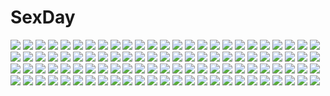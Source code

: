 # SexDay
![](https://konachan.com/jpeg/0b8a1c4e8f103f1c30965e5f97315191/Konachan.com%20-%20278118%20censored%20cum%20game_cg%20guilty%20kaji_nana%20nude%20ore_no_ue_de_agaku_rokunin_no_togime%20sex%20tagme_%28artist%29.jpg)
![](https://konachan.com/jpeg/5be9c0f181e85a589d0cda0e94326c73/Konachan.com%20-%20171602%20bikini%20black_hair%20blue_eyes%20brown_hair%20food%20game_cg%20glasses%20green_eyes%20group%20ice_cream%20purple_eyes%20red_eyes%20swim_ring%20swimsuit%20water%20white_hair.jpg)
![](https://konachan.com/image/a7193cfb87281dca349e8fabfbe25b4f/Konachan.com%20-%20216409%20bed%20breasts%20g_%28desukingu%29%20horns%20long_hair%20nipples%20nude%20original%20purple_hair%20sleeping%20tail.jpg)
![](https://konachan.com/image/4574fd1e4c5d8b42bd34a56dd3a371b1/Konachan.com%20-%2079742%20aqua_eyes%20aqua_hair%20grass%20hatsune_miku%20headphones%20long_hair%20skirt%20sky%20thighhighs%20twintails%20vocaloid.jpg)
![](https://konachan.com/image/bae9ee0b35e1b8119b9a7ffd08d31c2d/Konachan.com%20-%20151830%20animal%20bell%20bikini%20black_hair%20blue_eyes%20breasts%20cat%20catgirl%20cleavage%20collar%20fang%20green_eyes%20knife%20mouse%20navel%20original%20swimsuit%20tail%20weapon%20white_hair.jpg)
![](https://konachan.com/image/5b792020f8adfafca81e63c700be7721/Konachan.com%20-%20306628%20animal_ears%20ass_grab%20bikini%20blush%20breast_grab%20breasts%20brown_eyes%20censored%20foxgirl%20long_hair%20mata-aro%20navel%20nipples%20pink_hair%20pussy%20sex%20swimsuit%20tail.jpg)
![](https://konachan.com/image/3f78563398a6a34928473d16299e9b27/Konachan.com%20-%2077487%20flyable_heart%20food%20itou_noiji%20katsuragi_syo%20kimi_no_nagori_wa_shizuka_ni_yurete%20shirasagi_mayuri.jpg)
![](https://konachan.com/image/2a54a4ecc928da77a6b884d7936545dc/Konachan.com%20-%20263584%20anastasia_%28fate_grand_order%29%20aqua_eyes%20fate_grand_order%20fate_%28series%29%20flowers%20headdress%20jehyun%20long_hair%20petals%20watermark%20white_hair.jpg)
![](https://konachan.com/image/2d6d2c0afe12a365ea79ab3980ef23ed/Konachan.com%20-%2053914%20animal%20fish%20hatsune_miku%20underwater%20vocaloid%20water.jpg)
![](https://konachan.com/image/72151c599504e2d231c3793999404c7c/Konachan.com%20-%2074084%20animal_ears%20black_hair%20brown_eyes%20catgirl%20flowers%20guitar%20instrument%20koi%20k-on%21%20long_hair%20nakano_azusa%20pantyhose%20skirt%20tail%20twintails.jpg)
![](https://konachan.com/image/18aff49f44459e9a032cd648bbf18b9e/Konachan.com%20-%209014%20kanon%20minase_nayuki.jpg)
![](https://konachan.com/image/998a044c4036bae29c247dedcae31812/Konachan.com%20-%20163516%20hatsune_miku%20nnyu%20vocaloid.jpg)
![](https://konachan.com/jpeg/e1866f4955f767b226c8527f806dd6c3/Konachan.com%20-%20182673%20barefoot%20cameltoe%20collar%20golden_darkness%20horns%20long_hair%20navel%20orange_hair%20panties%20red_eyes%20spread_legs%20to_love_ru%20underwear%20yabuki_kentarou.jpg)
![](https://konachan.com/image/0d18b332e730c6c25471a380ebb60e2e/Konachan.com%20-%20189892%20d-fragments%20karasuyama_chitose%20kazama_kenji%20male%20sakai_tama%20shibasaki_roka%20takao_buchou%20todo_%28masa3373%29.jpg)
![](https://konachan.com/jpeg/97b1471a0c8c7948ad3d2d532537eef7/Konachan.com%20-%20249063%20aqua_hair%20close%20hatsune_miku%20tagme_%28artist%29%20vocaloid.jpg)
![](https://konachan.com/image/d79969ee6fc22ee2d8c60342a4cfc793/Konachan.com%20-%20241837%20aliasing%20ass%20blush%20breasts%20fate_%28series%29%20glasses%20mash_kyrielight%20panties%20pantyhose%20pink_eyes%20pink_hair%20short_hair%20underwear%20yomomirin.jpg)
![](https://konachan.com/image/5fc6e0d31ea81316b5c0ab9fc41fa2f9/Konachan.com%20-%2052933%20aria%20aria_the_natural.jpg)
![](https://konachan.com/jpeg/3e4933b1d5a5868eefc50d94f4bec9f4/Konachan.com%20-%20254311%20animal_ears%20aqua_hair%20bow%20braids%20breasts%20bunnygirl%20game_cg%20gloves%20long_hair%20pantyhose%20purple_eyes%20pussy_juice%20splush_wave%20tears%20torn_clothes%20vibrator.jpg)
![](https://konachan.com/image/7a383dcdb2c3cbe2c7415f098d4b08e3/Konachan.com%20-%2082955%20blonde_hair%20kagamine_rin%20vocaloid%20yayoi_%28egoistic_realism%29.jpg)
![](https://konachan.com/image/39627a539c72ad1004584b0a919ec1c7/Konachan.com%20-%20120518%20aqua_eyes%20aqua_hair%20fkey%20gloves%20hat%20hatsune_miku%20long_hair%20thighhighs%20twintails%20vocaloid.jpg)
![](https://konachan.com/image/4588277296bcb4cd5dc5142af1c2a3aa/Konachan.com%20-%20207893%20cinnamontoastken%20cosplay%20cryaotic%20kiwa_kostalova%20mask%20pewdiepie%20shingeki_no_kyojin%20sword%20weapon.jpg)
![](https://konachan.com/image/4b7fc7b12c867b92b54622cff3aac209/Konachan.com%20-%20271849%20building%20city%20clouds%20mclelun%20nobody%20original%20scenic%20sky%20watermark.jpg)
![](https://konachan.com/image/855fd912d17aa3aefa9dc0446da5689b/Konachan.com%20-%20246341%20black_hair%20boots%20cape%20gloves%20miwa_shirow%20pantyhose%20petals%20ruby_rose%20rwby%20scythe%20short_hair%20weapon%20white.jpg)
![](https://konachan.com/jpeg/79400f10e073284c659997a132600d2a/Konachan.com%20-%20285593%20babumi%21%20blonde_hair%20blue_hair%20blush%20breast_hold%20breasts%20game_cg%20green_eyes%20group%20long_hair%20navel%20nipples%20pink_hair%20ponytail%20red_eyes%20topless%20wink.jpg)
![](https://konachan.com/image/4d76f83a0cc3bdf17cb5ae06a746dbb6/Konachan.com%20-%2034588%20nakahara_komugi%20nurse_witch_komugi-chan%20poyoyon_rokku.jpg)
![](https://konachan.com/jpeg/c9f98c531a1ba117e58eaf19ab88caed/Konachan.com%20-%20185449%20bow_%28weapon%29%20dragon%20fairy%20night%20original%20ponytail%20tree%20untan_%28nanathy%29%20weapon%20white_hair%20wings.jpg)
![](https://konachan.com/jpeg/73a9bf8fcda4a2ca7aec71fef4db600d/Konachan.com%20-%20291768%202girls%20clouds%20fixro2n%20gun%20knife%20original%20pantyhose%20scenic%20short_hair%20sky%20tree%20weapon.jpg)
![](https://konachan.com/jpeg/f1e66d766e3f306b5c2660e9c37fe46f/Konachan.com%20-%2050965%20kissxsis%20nude%20suminoe_ako%20suminoe_riko%20tribadism%20twins%20vector%20yuri.jpg)
![](https://konachan.com/jpeg/bda2a67c15e5615a1a11d06c4e3d2ae1/Konachan.com%20-%20273270%20animal_ears%20bed%20blonde_hair%20blush%20catgirl%20green_eyes%20hamaru_%28s5625t%29%20long_hair%20nopan%20original%20panties%20panty_pull%20tail%20thighhighs%20underwear.jpg)
![](https://konachan.com/image/adb924742abfd7cc84baa4f7991e56b3/Konachan.com%20-%20195665%2031_pacers%20blush%20bra%20breasts%20brown_eyes%20brown_hair%20cleavage%20long_hair%20necklace%20original%20school_uniform%20shirt%20skirt%20thighhighs%20underwear.jpg)
![](https://konachan.com/jpeg/dd4038dadac8aaa889c22a0a521e7926/Konachan.com%20-%20302383%202girls%20black_hair%20blush%20breasts%20censored%20long_hair%20navel%20nipples%20nude%20original%20penis%20pussy%20red_eyes%20sex%20tears%20toenketsu%20wet.jpg)
![](https://konachan.com/image/b90c1894785e576ffece33c83583477b/Konachan.com%20-%20295622%20clouds%20hatsune_miku%20imo_bouya%20moon%20paper%20petals%20pink_eyes%20pink_hair%20sakura_miku%20sky%20vocaloid.jpg)
![](https://konachan.com/image/ccce8d1437bec2e700632f81fb7f5a28/Konachan.com%20-%2051066%20japanese_clothes%20short_hair.jpg)
![](https://konachan.com/image/a01780fb69a4efc49c9d1eb1d3fecad8/Konachan.com%20-%20224395%20black_hair%20breasts%20ctrlz77%20cum%20fate_grand_order%20fate_%28series%29%20navel%20nipples%20penis%20purple_eyes%20purple_hair%20pussy%20red_eyes%20uncensored.jpg)
![](https://konachan.com/image/243676eb01b1e30b95a3fafd46bebd6d/Konachan.com%20-%20112775%20bibliotheca_mystica_de_dantalian%20book%20chain%20dalian%20dress%20long_hair%20paper.jpg)
![](https://konachan.com/image/4fd348acde4562919175be973a94f6f2/Konachan.com%20-%20161256%20animal_ears%20bandage%20bell%20brown_hair%20catgirl%20clouds%20kaenbyou_rin%20red_eyes%20ribbons%20sarashi%20sishenfan%20skull%20sky%20tail%20torn_clothes%20touhou%20underwear.jpg)
![](https://konachan.com/jpeg/162fcc228a8acc8e31293ea3386bbfee/Konachan.com%20-%2070742%20animal_ears%20blush%20catgirl%20circus%20fang%20wink.jpg)
![](https://konachan.com/jpeg/0e36f7a02d0808e13c89217376bdb666/Konachan.com%20-%20134588%20animal_ears%20barefoot%20fang%20gray_hair%20hat%20inubashiri_momiji%20red_eyes%20sarashi%20short_hair%20sword%20tail%20touhou%20underwear%20weapon%20wolfgirl.jpg)
![](https://konachan.com/jpeg/2c0cfe48e4af5f2386375246fac562c0/Konachan.com%20-%20167725%20anal%20aqua_eyes%20aqua_hair%20blush%20breasts%20gradient%20hatsune_miku%20jack_dempa%20long_hair%20nipples%20nude%20thighhighs%20twintails%20vocaloid.jpg)
![](https://konachan.com/jpeg/60e77528a1cc302d62f8c4d9ac1bb21f/Konachan.com%20-%20287384%20dark%20dress%20fate_%28series%29%20fate_stay_night%20junkbox%20long_hair%20matou_sakura%20petals%20purple%20purple_eyes%20purple_hair%20ribbons.jpg)
![](https://konachan.com/jpeg/5ceb0cd75ea97af6b78d5981be72d0d9/Konachan.com%20-%20274529%20blonde_hair%20bondage%20bow%20breasts%20calendar%20headband%20kozue_akari%20long_hair%20navel%20nipples%20nude%20original%20ribbons%20thighhighs%20waifu2x%20yellow_eyes.jpg)
![](https://konachan.com/jpeg/306321ecdcf725a0a389a06ec94d1911/Konachan.com%20-%20160478%20brown_eyes%20clouds%20hataraku_maou-sama%21%20hinata_nao%20sasaki_chiho%20school_uniform%20sky.jpg)
![](https://konachan.com/jpeg/62914a8837322f5203b6029afc6ef669/Konachan.com%20-%20295936%20original%20puppeteer7777.jpg)
![](https://konachan.com/image/9bf93c786b00c3e19af4ce2d74e2585b/Konachan.com%20-%2059387%20asahina_mikuru%20close%20maid%20suzumiya_haruhi_no_yuutsu%20vector%20white.jpg)
![](https://konachan.com/image/a636f2d0e4ff2f60561bcd3019128cdb/Konachan.com%20-%20155961%20breasts%20cleavage%20hibari_%28senran_kagura%29%20nude%20pink_eyes%20pink_hair%20senran_kagura%20urara_%28sumairuclover%29.jpg)
![](https://konachan.com/jpeg/897c41aa4a85b563c082535a9faa80a4/Konachan.com%20-%20232932%20barefoot%20blush%20breasts%20brown_eyes%20brown_hair%20censored%20cum%20game_cg%20ichikura%20nipples%20no_bra%20nopan%20open_shirt%20penis%20sex%20short_hair%20tail%20whirlpool.jpg)
![](https://konachan.com/jpeg/85361b8f6fe846709fd957d379c5c25e/Konachan.com%20-%209059%20cheerleader%20lucky_star%20tamura_hiyori.jpg)
![](https://konachan.com/image/e13fd5ac989e91d2364d7043ef0bb279/Konachan.com%20-%20151210%20animal%20christmas%20horns%20landscape%20night%20original%20scenic%20sky%20snow%20stars%20winter%20you_%28shimizu%29.jpg)
![](https://konachan.com/jpeg/6c955288d0daa8d039a57b74526ebbd2/Konachan.com%20-%20169967%20aida_mana%20blastoise%20blush%20choker%20group%20inoshishi%20long_hair%20mewtwo%20pikachu%20pink_eyes%20pokemon%20precure%20red_eyes%20red_hair%20twintails%20venusaur%20wink.jpg)
![](https://konachan.com/jpeg/be2f848642a897e1c198f3529a506587/Konachan.com%20-%2061750%20blonde_hair%20kagamine_rin%20purple_eyes%20short_hair%20vocaloid%20water%20wet.jpg)
![](https://konachan.com/jpeg/be2845dad67b1efc6bdecd5f39bcfd99/Konachan.com%20-%2038461%20cuffs_%28studio%29%20hazuki_mao%20hazuki_rio%20hazuki_yuichi%20onii-chan_daaisuki%21.jpg)
![](https://konachan.com/image/feff08e358a68ae999358799db75248c/Konachan.com%20-%20236044%20anthropomorphism%20ass%20black_hair%20blush%20headband%20long_hair%20panties%20pantyhose%20rensanma%20school_uniform%20skirt%20underwear%20ushio_%28kancolle%29%20yellow_eyes.jpg)
![](https://konachan.com/image/ad3df107fbdfd118b277415db9680d72/Konachan.com%20-%20117748%20blush%20bondage%20breasts%20brown_hair%20cameltoe%20cleavage%20gag%20lili_%28artist%29%20open_shirt%20panties%20pointed_ears%20striped_panties%20touhou%20underwear.jpg)
![](https://konachan.com/image/9a51bf2798f7de0b5a76263a7cf5f74e/Konachan.com%20-%20265990%202girls%20azur_lane%20blue_eyes%20breasts%20citemer%20cleavage%20foxgirl%20kneehighs%20long_hair%20mask%20panties%20red_eyes%20tail%20underwear%20water%20watermark%20wristwear.jpg)
![](https://konachan.com/jpeg/4c7da9d7ea3c6b813f48de5bff4d6a45/Konachan.com%20-%2029112%20ogata_matake%20ootsuka_mai%20shakugan_no_shana%20shana%20yoshida_kazumi.jpg)
![](https://konachan.com/jpeg/d1402fcc7ea53bf8c8addebed001ea65/Konachan.com%20-%20205783%20bed%20blonde_hair%20koroneko_p0w0q%20long_hair%20original%20panties%20red_eyes%20spread_legs%20thighhighs%20underwear.jpg)
![](https://konachan.com/image/aa5e173e675102979108743b500719f4/Konachan.com%20-%2044138%202girls%20aragaki_ayase%20kanzaki_hiro%20kousaka_kirino%20ore_no_imouto_ga_konna_ni_kawaii_wake_ga_nai.jpg)
![](https://konachan.com/jpeg/640930328a62d064078f843018e6ac52/Konachan.com%20-%20259535%20animal%20apron%20bell%20blush%20breasts%20brown_hair%20cat%20chinese_clothes%20chinese_dress%20food%20loli%20long_hair%20maid%20mayuzaki_yuu%20scan%20short_hair%20twintails.jpg)
![](https://konachan.com/jpeg/f8035215db9928d74d934dbbc5ac1edf/Konachan.com%20-%20304193%20baseball_bat%20building%20city%20clouds%20cuna_%28qunya%29%20hat%20long_hair%20original%20purple_eyes%20red_hair%20sky.jpg)
![](https://konachan.com/jpeg/8a357e03da3d2f8e5de283541870fda8/Konachan.com%20-%20156042%20bikini%20blonde_hair%20breasts%20cleavage%20green_eyes%20original%20saburou_%28hgmg%29%20swimsuit%20white.jpg)
![](https://konachan.com/image/dbc1400b6f97092e66d735eeba8dda7d/Konachan.com%20-%20285108%20breasts%20bubbles%20building%20city%20dress%20gray_eyes%20gray_hair%20kisui_%28user_wswf3235%29%20long_hair%20original%20polychromatic%20sideboob%20underwater%20water.jpg)
![](https://konachan.com/image/d4351b909e2dd70f40645345e9a1ccd8/Konachan.com%20-%20172552%20all_male%20black_hair%20glasses%20green_eyes%20instrument%20kanenari%20long_hair%20male%20original%20weapon.jpg)
![](https://konachan.com/image/056ebd07f99758a6627a2aa2d6e532c4/Konachan.com%20-%2034303%20school_rumble%20tsukamoto_yakumo.jpg)
![](https://konachan.com/image/19f748c64ccf86c097754a608524a27a/Konachan.com%20-%20110875%20ass%20kikuchi_seiji%20mayo_chiki%21%20nude%20suzutsuki_kanade%20wet.jpg)
![](https://konachan.com/image/f2b38c4acbd84248b1580d301963f5c3/Konachan.com%20-%20233589%20anthropomorphism%20ass%20axis_powers_hetalia%20bikini%20brown_eyes%20brown_hair%20clouds%20furumachi%20hoodie%20long_hair%20sky%20swimsuit%20twintails%20wink.jpg)
![](https://konachan.com/jpeg/c452905ecd29136e33cc46c75be37064/Konachan.com%20-%20291280%202girls%20ajax_%28azur_lane%29%20anthropomorphism%20azur_lane%20blue_eyes%20gray_hair%20hat%20pantyhose%20pink_eyes%20pink_hair%20short_hair%20twintails%20underboob.jpg)
![](https://konachan.com/image/4787a8cf999d33f34268d2be5feaa442/Konachan.com%20-%2044229%20mecha%20nia_teppelin%20robot%20simon%20tengen_toppa_gurren_lagann.jpg)
![](https://konachan.com/jpeg/2925920519ddb951d5fdea6211ef50bc/Konachan.com%20-%20203049%20clouds%20gray_eyes%20gray_hair%20hiten_goane_ryu%20kasugano_sora%20long_hair%20sky%20yosuga_no_sora.jpg)
![](https://konachan.com/jpeg/54ba2065fc6d13af1daeda1a24d678a0/Konachan.com%20-%20239203%20amazuyu_tatsuki%20kuon_%28utawarerumono%29%20utawarerumono%20utawarerumono_itsuwari_no_kamen.jpg)
![](https://konachan.com/image/a5dcaf3fdb1f1aec2bb927597dd0f520/Konachan.com%20-%20103530%20bow%20dress%20mamoru%20original.jpg)
![](https://konachan.com/jpeg/43694bae08a3cad46e05ab6154f2d5c7/Konachan.com%20-%20193752%20bow%20brown_eyes%20dress%20garnet%20long_hair%20pantyhose%20touhou%20yakumo_yukari.jpg)
![](https://konachan.com/image/37a111ae5c2dc4366785238bda661cb4/Konachan.com%20-%2046188%20blue_hair%20lafiel%20pointed_ears%20seikai_no_monshou%20seikai_no_senki%20space.jpg)
![](https://konachan.com/image/7724425c509ebbb50f64443a3dfce357/Konachan.com%20-%20192205%20altina_orion%20gray_hair%20green_eyes%20navel%20panties%20sen_no_kiseki%20shijiu_%28adamhutt%29%20twintails%20underwear.jpg)
![](https://konachan.com/image/211b4ff7c2637e83d0fa37e83194bef4/Konachan.com%20-%20123794%20black_hair%20brown_hair%20card_captor_sakura%20daidouji_tomoyo%20green_eyes%20kinomoto_sakura%20long_hair%20moonknives%20purple_eyes%20scarf%20short_hair%20snow.jpg)
![](https://konachan.com/image/7b3d1a365b5fcf1e5c53764da5ebd78d/Konachan.com%20-%20280601%20animal%20bird%20cake%20chibi%20dress%20elsword%20flowers%20food%20fruit%20green_hair%20long_hair%20pointed_ears%20reflection%20rena_%28elsword%29%20strawberry%20thighhighs.jpg)
![](https://konachan.com/jpeg/f9830008e077fe034e70a6091c784323/Konachan.com%20-%2019491%20brown_eyes%20brown_hair%20close%20suzumiya_haruhi%20suzumiya_haruhi_no_yuutsu%20vector.jpg)
![](https://konachan.com/jpeg/5aacc3966a6e98fe7c6f32d3b5e8a543/Konachan.com%20-%20123621%20bicolored_eyes%20blonde_hair%20boku_wa_tomodachi_ga_sukunai%20glasses%20hasegawa_kobato%20shiguma_rika%20shikinyan%20takayama_maria%20twintails%20white.jpg)
![](https://konachan.com/jpeg/ee0d49e671536360b1da1a746ce2e18f/Konachan.com%20-%20221041%20bikini_top%20black_hood%20blood%20gloves%20gun%20hoodie%20kamezaemon%20knife%20necklace%20original%20weapon.jpg)
![](https://konachan.com/jpeg/b4fc3b4deed2a704fbc3de46546e0d92/Konachan.com%20-%2032509%20cowboy_bebop%20faye_valentine%20silhouette.jpg)
![](https://konachan.com/image/3135bb0b109387ac6b9f907b6b54fbc2/Konachan.com%20-%20193706%20blonde_hair%20blush%20breasts%20cleavage%20naoto_%28tulip%29%20original%20skirt%20yellow_eyes.jpg)
![](https://konachan.com/image/7a6552940933b339ee63df2ab0165715/Konachan.com%20-%2085888%20kousaka_kirino%20ore_no_imouto_ga_konna_ni_kawaii_wake_ga_nai.jpg)
![](https://konachan.com/image/78e3b757ab8cb4b0c75e87e13ca79fb4/Konachan.com%20-%20189310%202girls%20blush%20brown_eyes%20brown_hair%20building%20city%20clouds%20original%20panties%20school_uniform%20short_hair%20skirt%20thighhighs%20underwear%20undressing.jpg)
![](https://konachan.com/jpeg/390062e9b772069b81abe71b2e4f4103/Konachan.com%20-%20292684%20beckzawachi%20collar%20gun%20original%20polychromatic%20red_eyes%20twintails%20weapon%20white_hair.jpg)
![](https://konachan.com/jpeg/98f3327ce8e96c90ecbf73d29945c7b3/Konachan.com%20-%20265498%202girls%20animal_ears%20ass%20azur_lane%20blue_eyes%20blush%20cameltoe%20dress%20elbow_gloves%20foxgirl%20gloves%20hat%20long_hair%20purple_eyes%20purple_hair%20tail%20white_hair.jpg)
![](https://konachan.com/image/9cafcbea8447aaad70c4a79199bdb18c/Konachan.com%20-%20295666%20bozu_%28ogiyama%29%20building%20city%20clouds%20mirror%20nobody%20original%20scenic%20shade%20sky%20tree.jpg)
![](https://konachan.com/image/062123e4a0f4eb2757706333e0f7f705/Konachan.com%20-%2058545%20flandre_scarlet%20guitar%20instrument%20ooka_%28skavler%29%20touhou%20vampire%20watermark.jpg)
![](https://konachan.com/image/2c6e8571ae484d58f3dd5b758c50fe57/Konachan.com%20-%20233014%202girls%20animal%20bird%20boots%20bow%20brown_hair%20cat%20clouds%20dress%20hat%20kiki%20long_hair%20magion02%20red_eyes%20ribbons%20short_hair%20signed%20sky%20tree%20witch%20witch_hat.jpg)
![](https://konachan.com/image/9e19c0eb6676b09b78ee8e2c4653173d/Konachan.com%20-%2041335%20dress%20hatsune_miku%20headphones%20last_night_good_night_%28vocaloid%29%20redjuice%20vocaloid.jpg)
![](https://konachan.com/jpeg/7f771c953378115214d50a94db0a4137/Konachan.com%20-%20246540%20anthropomorphism%20blush%20braids%20dress%20girls_frontline%20gloves%20male%20narynn%20pantyhose%20purple_hair%20red_eyes%20tattoo%20tie%20wa2000_%28girls_frontline%29.jpg)
![](https://konachan.com/jpeg/0ddbf27d776d3f892670aee482f1bf1a/Konachan.com%20-%20238012%20all_male%20aqua_eyes%20gloves%20gray%20gray_hair%20katana%20male%20mazumaro%20necklace%20nier%20nier%3A_automata%20short_hair%20sword%20weapon%20yorha_unit_no._9_type_s.jpg)
![](https://konachan.com/jpeg/41a670ac2f11a6d5eaf6132ec4620b55/Konachan.com%20-%20222302%20aqua_eyes%20bluette_nicolette_planquette%20book%20game_cg%20neko_ni_chikyuu%20nishimata_aoi%20orange_hair%20shirt%20suzuhira_hiro.jpg)
![](https://konachan.com/jpeg/00d1064229cef83cd6bba69700961acc/Konachan.com%20-%20164469%202girls%20blush%20breasts%20minori%20monochrome%20nopan%20open_shirt%20pussy_juice%20sawatari_touka%20shouna_mitsuishi%20signed%20thighhighs%20toono_ren%20wet%20yuri.jpg)
![](https://konachan.com/image/10bfdf82ab78eb20bd968ace8ed9b608/Konachan.com%20-%2025752%20blonde_hair%20blue_eyes%20gun%20maid%20simple%20tagme%20weapon%20zoom_layer.jpg)
![](https://konachan.com/jpeg/cd89fc6fcd2aa754a06737f5a8306d7a/Konachan.com%20-%20291479%20breasts%20close%20cropped%20darling_in_the_franxx%20green_eyes%20horns%20nude%20pink_hair%20realistic%20signed%20stanley_lau%20waifu2x%20zero_two.jpg)
![](https://konachan.com/image/70c314016f55e689aff0e49745c5f743/Konachan.com%20-%20127384%20akemi_homura%20asababa_kure%20gun%20katana%20mahou_shoujo_madoka_magica%20miki_sayaka%20pantyhose%20sakura_kyouko%20sword%20thighhighs%20tomoe_mami%20weapon.jpg)
![](https://konachan.com/image/35f0422c1ce53a26f10679b61c097f9d/Konachan.com%20-%20124915%20black_hair%20blue_eyes%20book%20calendar%20hat%20kantoku%20long_hair%20miyaguchi_kei%20orange_hair%20original%20pink_eyes%20pink_hair%20ribbons%20scan%20scarf%20short_hair%20wet.jpg)
![](https://konachan.com/image/eb2a1c4f79d36e0116105e2b21b77810/Konachan.com%20-%2069703%20hatsune_miku%20kagamine_len%20kagamine_rin%20kaito%20male%20megurine_luka%20meiko%20polychromatic%20twintails%20vocaloid.jpg)
![](https://konachan.com/image/a45717ca0e08c5e4f65f51ed723e7457/Konachan.com%20-%20270013%20animal%20bird%20blue_eyes%20blue_hair%20bow%20clouds%20feathers%20flowers%20glycyrrhizae%20long_hair%20panties%20ribbons%20skirt%20sky%20thighhighs%20twintails%20underwear%20vocaloid.jpg)
![](https://konachan.com/image/be4adbb6bc61e77345f79d025b584dff/Konachan.com%20-%20212953%20blonde_hair%20game_cg%20long_hair%20mira_%28sono_kojou_ni_yuusha_hou_ari%21%29%20navel%20panties%20purple_eyes%20sono_kojou_ni_yuusha_hou_ari%21%20tagme_%28artist%29%20underwear.jpg)
![](https://konachan.com/jpeg/050fe24a1d734c6fb6464d1c1cf188e1/Konachan.com%20-%20155261%20black_hair%20blush%20clochette%20game_cg%20japanese_clothes%20kugayama_konoka%20long_hair%20no_bra%20panties%20petals%20shintaro%20striped_panties%20underwear%20yukata.jpg)
